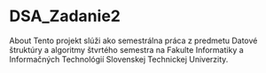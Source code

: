 # DSA_Zadanie2
About Tento projekt slúži ako semestrálna práca z predmetu Datové štruktúry a algoritmy štvrtého semestra na Fakulte Informatiky a Informačných Technológií Slovenskej Technickej Univerzity.
